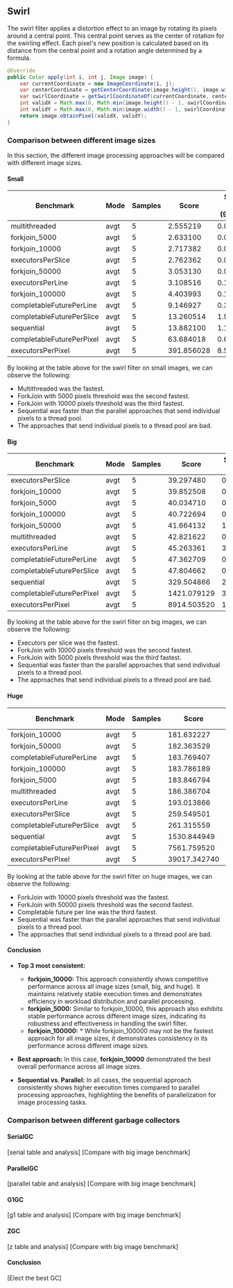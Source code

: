 ## Swirl

The swirl filter applies a distortion effect to an image by rotating its pixels around a central point. This central point serves as the center of rotation for the swirling effect. Each pixel's new position is calculated based on its distance from the central point and a rotation angle determined by a formula.

```java
@Override
public Color apply(int i, int j, Image image) {
    var currentCoordinate = new ImageCoordinate(i, j);
    var centerCoordinate = getCenterCoordinate(image.height(), image.width());
    var swirlCoordinate = getSwirlCoordinateOf(currentCoordinate, centerCoordinate);
    int validX = Math.max(0, Math.min(image.height() - 1, swirlCoordinate.x()));
    int validY = Math.max(0, Math.min(image.width() - 1, swirlCoordinate.y()));
    return image.obtainPixel(validX, validY);
}
```

### Comparison between different image sizes

In this section, the different image processing approaches will be compared with different image sizes.

#### Small

|Benchmark                |Mode|Samples|Score     |Score Error (99.9%)|Unit |
|-------------------------|----|-------|----------|-------------------|-----|
|multithreaded            |avgt|5      |2.555219  |0.038904           |ms/op|
|forkjoin_5000            |avgt|5      |2.633100  |0.040564           |ms/op|
|forkjoin_10000           |avgt|5      |2.717382  |0.025265           |ms/op|
|executorsPerSlice        |avgt|5      |2.762362  |0.079430           |ms/op|
|forkjoin_50000           |avgt|5      |3.053130  |0.013449           |ms/op|
|executorsPerLine         |avgt|5      |3.108516  |0.186301           |ms/op|
|forkjoin_100000          |avgt|5      |4.403993  |0.110388           |ms/op|
|completableFuturePerLine |avgt|5      |9.146927  |0.346656           |ms/op|
|completableFuturePerSlice|avgt|5      |13.260514 |1.949869           |ms/op|
|sequential               |avgt|5      |13.882100 |1.127824           |ms/op|
|completableFuturePerPixel|avgt|5      |63.684018 |0.630354           |ms/op|
|executorsPerPixel        |avgt|5      |391.856028|8.578614           |ms/op|

By looking at the table above for the swirl filter on small images, we can observe the following:

* Multithreaded was the fastest.
* ForkJoin with 5000 pixels threshold was the second fastest.
* ForkJoin with 10000 pixels threshold was the third fastest.
* Sequential was faster than the parallel approaches that send individual pixels to a thread pool.
* The approaches that send individual pixels to a thread pool are bad.
 
#### Big

|Benchmark                |Mode|Samples|Score     |Score Error (99.9%)|Unit |
|-------------------------|----|-------|----------|-------------------|-----|
|executorsPerSlice        |avgt|5      |39.297480 |0.691504           |ms/op|
|forkjoin_10000           |avgt|5      |39.852508 |0.190538           |ms/op|
|forkjoin_5000            |avgt|5      |40.034710 |0.660938           |ms/op|
|forkjoin_100000          |avgt|5      |40.722694 |0.680544           |ms/op|
|forkjoin_50000           |avgt|5      |41.664132 |1.047958           |ms/op|
|multithreaded            |avgt|5      |42.821622 |0.976607           |ms/op|
|executorsPerLine         |avgt|5      |45.263361 |3.054084           |ms/op|
|completableFuturePerLine |avgt|5      |47.362709 |0.341413           |ms/op|
|completableFuturePerSlice|avgt|5      |47.804662 |0.278514           |ms/op|
|sequential               |avgt|5      |329.504866|25.637186          |ms/op|
|completableFuturePerPixel|avgt|5      |1421.079129|31.125093          |ms/op|
|executorsPerPixel        |avgt|5      |8914.503520|128.136955         |ms/op|

By looking at the table above for the swirl filter on big images, we can observe the following:

* Executors per slice was the fastest.
* ForkJoin with 10000 pixels threshold was the second fastest.
* ForkJoin with 5000 pixels threshold was the third fastest.
* Sequential was faster than the parallel approaches that send individual pixels to a thread pool.
* The approaches that send individual pixels to a thread pool are bad.

#### Huge

|Benchmark                |Mode|Samples|Score     |Score Error (99.9%)|Unit |
|-------------------------|----|-------|----------|-------------------|-----|
|forkjoin_10000           |avgt|5      |181.632227|4.922547           |ms/op|
|forkjoin_50000           |avgt|5      |182.363529|6.093872           |ms/op|
|completableFuturePerLine |avgt|5      |183.769407|13.866621          |ms/op|
|forkjoin_100000          |avgt|5      |183.786189|4.055247           |ms/op|
|forkjoin_5000            |avgt|5      |183.846794|1.643841           |ms/op|
|multithreaded            |avgt|5      |186.386704|3.521306           |ms/op|
|executorsPerLine         |avgt|5      |193.013866|6.277138           |ms/op|
|executorsPerSlice        |avgt|5      |259.549501|23.696193          |ms/op|
|completableFuturePerSlice|avgt|5      |261.315559|4.067731           |ms/op|
|sequential               |avgt|5      |1530.844949|13.285406          |ms/op|
|completableFuturePerPixel|avgt|5      |7561.759520|301.488221         |ms/op|
|executorsPerPixel        |avgt|5      |39017.342740|507.487970         |ms/op|

By looking at the table above for the swirl filter on huge images, we can observe the following:

* ForkJoin with 10000 pixels threshold was the fastest.
* ForkJoin with 50000 pixels threshold was the second fastest.
* Completable future per line was the third fastest.
* Sequential was faster than the parallel approaches that send individual pixels to a thread pool.
* The approaches that send individual pixels to a thread pool are bad.

#### Conclusion

* **Top 3 most consistent:**
    * **forkjoin_10000:** This approach consistently shows competitive performance across all image sizes (small, big, and huge). It maintains relatively stable execution times and demonstrates efficiency in workload distribution and parallel processing.
    * **forkjoin_5000:** Similar to forkjoin_10000, this approach also exhibits stable performance across different image sizes, indicating its robustness and effectiveness in handling the swirl filter.
    * **forkjoin_100000:** * While forkjoin_100000 may not be the fastest approach for all image sizes, it demonstrates consistency in its performance across different image sizes.
 
* **Best approach:** In this case, **forkjoin_10000** demonstrated the best overall performance across all image sizes.

* **Sequential vs. Parallel:** In all cases, the sequential approach consistently shows higher execution times compared to parallel processing approaches, highlighting the benefits of parallelization for image processing tasks.

### Comparison between different garbage collectors

#### SerialGC
[serial table and analysis]
[Compare with big image benchmark]

#### ParallelGC
[parallel table and analysis]
[Compare with big image benchmark]

#### G1GC
[g1 table and analysis]
[Compare with big image benchmark]

#### ZGC
[z table and analysis]
[Compare with big image benchmark]

#### Conclusion
[Elect the best GC]
